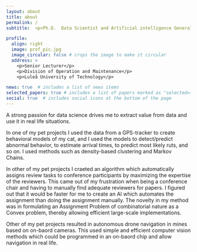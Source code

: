 ```yaml
---
layout: about
title: about
permalink: /
subtitle:  <p>Ph.D.  Data Scientist and Artificial intelligence Generalist </p> 

profile:
  align: right
  image: prof_pic.jpg
  image_circular: false # crops the image to make it circular
  address: >
    <p>Senior Lecturer</p>
    <p>Division of Operation and Maintenance</p>
    <p>Luleå University of Technology</p>

news: true  # includes a list of news items
selected_papers: true # includes a list of papers marked as "selected={true}"
social: true  # includes social icons at the bottom of the page
---
```


A strong passion for data science drives me to extract value from data and use it in real life situations. 

In one of my pet projects I used the data from a GPS-tracker to create behavioral models of my cat,  and I used the models to detect/predict abnormal behavior, to estimate arrival times, to predict most likely ruts, and so on. I used methods such as  density-based clustering and Markov Chains. 

In other of my pet projects I craeted an algorithm which automatically assigns review tasks to conference participants by maximizing the expertise of the reviewers. This came out of my frustration when being a conference chair and having to manually find adequate reviewers for papers. I figured out that it would be faster for me to create an AI which automates the assignment than doing the assignment manually. The novelty in my method was in formulating an Assignment Problem of combinatorial nature as a Convex problem, thereby allowing efficient large-scale implementations. 

Other of my pet projects resulted in autonomous drone navigation in mines based on on-baord cameras. This used simple and efficient computer vision methods which could be programmed in an on-baord chip and allow navigation in real life. 

